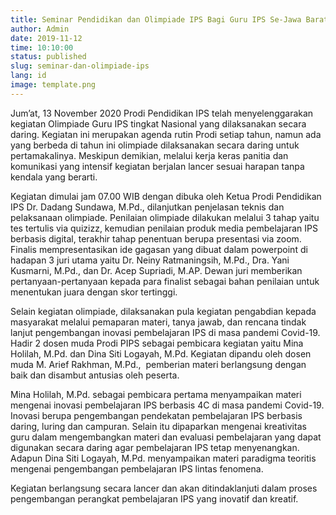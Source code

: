```yaml
---
title: Seminar Pendidikan dan Olimpiade IPS Bagi Guru IPS Se-Jawa Barat
author: Admin
date: 2019-11-12
time: 10:10:00
status: published
slug: seminar-dan-olimpiade-ips
lang: id
image: template.png
---
```


Jum’at, 13 November 2020 Prodi Pendidikan IPS telah menyelenggarakan kegiatan Olimpiade Guru IPS tingkat Nasional yang dilaksanakan secara daring. Kegiatan ini merupakan agenda rutin Prodi setiap tahun, namun ada yang berbeda di tahun ini olimpiade dilaksanakan secara daring untuk pertamakalinya. Meskipun demikian, melalui kerja keras panitia dan komunikasi yang intensif kegiatan berjalan lancer sesuai harapan tanpa kendala yang berarti.

Kegiatan dimulai jam 07.00 WIB dengan dibuka oleh Ketua Prodi Pendidikan IPS Dr. Dadang Sundawa, M.Pd., dilanjutkan penjelasan teknis dan pelaksanaan olimpiade. Penilaian olimpiade dilakukan melalui 3 tahap yaitu tes tertulis via quizizz, kemudian penilaian produk media pembelajaran IPS berbasis digital, terakhir tahap penentuan berupa presentasi via zoom. Finalis mempresentasikan ide gagasan yang dibuat dalam powerpoint di hadapan 3 juri utama yaitu Dr. Neiny Ratmaningsih, M.Pd., Dra. Yani Kusmarni, M.Pd., dan Dr. Acep Supriadi, M.AP. Dewan juri memberikan pertanyaan-pertanyaan kepada para finalist sebagai bahan penilaian untuk menentukan juara dengan skor tertinggi.

Selain kegiatan olimpiade, dilaksanakan pula kegiatan pengabdian kepada masyarakat melalui pemaparan materi, tanya jawab, dan rencana tindak lanjut pengembangan inovasi pembelajaran IPS di masa pandemi Covid-19. Hadir 2 dosen muda Prodi PIPS sebagai pembicara kegiatan yaitu Mina Holilah, M.Pd. dan Dina Siti Logayah, M.Pd. Kegiatan dipandu oleh dosen muda M. Arief Rakhman, M.Pd.,  pemberian materi berlangsung dengan baik dan disambut antusias oleh peserta.

Mina Holilah, M.Pd. sebagai pembicara pertama menyampaikan materi mengenai inovasi pembelajaran IPS berbasis 4C di masa pandemi Covid-19. Inovasi berupa pengembangan pendekatan pembelajaran IPS berbasis daring, luring dan campuran. Selain itu dipaparkan mengenai kreativitas guru dalam mengembangkan materi dan evaluasi pembelajaran yang dapat digunakan secara daring agar pembelajaran IPS tetap menyenangkan. Adapun Dina Siti Logayah, M.Pd. menyampaikan materi paradigma teoritis mengenai pengembangan pembelajaran IPS lintas fenomena.

Kegiatan berlangsung secara lancer dan akan ditindaklanjuti dalam proses pengembangan perangkat pembelajaran IPS yang inovatif dan kreatif.